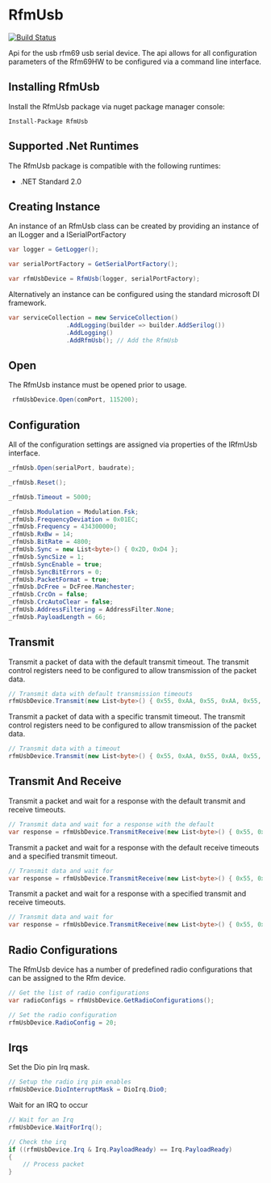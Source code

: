 # RfmUsb

[![Build Status](https://dev.azure.com/DerekGn/GitHub/_apis/build/status/DerekGn.RfmUsb?branchName=main)](https://dev.azure.com/DerekGn/GitHub/_build/latest?definitionId=3&branchName=main)

Api for the usb rfm69 usb serial device. The api allows for all configuration parameters of the Rfm69HW to be configured via a command line interface.

## Installing RfmUsb

Install the RfmUsb package via nuget package manager console:

```
Install-Package RfmUsb
```

## Supported .Net Runtimes

The RfmUsb package is compatible with the following runtimes:

* .NET Standard 2.0

## Creating Instance

An instance of an RfmUsb class can be created by providing an instance of an ILogger and a ISerialPortFactory

```csharp
var logger = GetLogger();

var serialPortFactory = GetSerialPortFactory();

var rfmUsbDevice = RfmUsb(logger, serialPortFactory);
```

Alternatively an instance can be configured using the standard microsoft DI framework.

```csharp
var serviceCollection = new ServiceCollection()
                .AddLogging(builder => builder.AddSerilog())
                .AddLogging()
                .AddRfmUsb(); // Add the RfmUsb
```

## Open

The RfmUsb instance must be opened prior to usage.

```csharp
 rfmUsbDevice.Open(comPort, 115200);
```

## Configuration

All of the configuration settings are assigned via properties of the IRfmUsb interface.

```csharp
_rfmUsb.Open(serialPort, baudrate);

_rfmUsb.Reset();

_rfmUsb.Timeout = 5000;

_rfmUsb.Modulation = Modulation.Fsk;
_rfmUsb.FrequencyDeviation = 0x01EC;
_rfmUsb.Frequency = 434300000;
_rfmUsb.RxBw = 14;
_rfmUsb.BitRate = 4800;
_rfmUsb.Sync = new List<byte>() { 0x2D, 0xD4 };
_rfmUsb.SyncSize = 1;
_rfmUsb.SyncEnable = true;
_rfmUsb.SyncBitErrors = 0;
_rfmUsb.PacketFormat = true;
_rfmUsb.DcFree = DcFree.Manchester;
_rfmUsb.CrcOn = false;
_rfmUsb.CrcAutoClear = false;
_rfmUsb.AddressFiltering = AddressFilter.None;
_rfmUsb.PayloadLength = 66;
```

## Transmit

Transmit a packet of data with the default transmit timeout. The transmit control registers need to be configured to allow transmission of the packet data.

```csharp
// Transmit data with default transmission timeouts
rfmUsbDevice.Transmit(new List<byte>() { 0x55, 0xAA, 0x55, 0xAA, 0x55, 0xAA });
```

Transmit a packet of data with a specific transmit timeout. The transmit control registers need to be configured to allow transmission of the packet data.

```csharp
// Transmit data with a timeout
rfmUsbDevice.Transmit(new List<byte>() { 0x55, 0xAA, 0x55, 0xAA, 0x55, 0xAA }, 1000);
```

## Transmit And Receive

Transmit a packet and wait for a response with the default transmit and receive timeouts.

```csharp
// Transmit data and wait for a response with the default 
var response = rfmUsbDevice.TransmitReceive(new List<byte>() { 0x55, 0xAA, 0x55, 0xAA, 0x55, 0xAA });
```

Transmit a packet and wait for a response with the default receive timeouts and a specified transmit timeout.

```csharp
// Transmit data and wait for
var response = rfmUsbDevice.TransmitReceive(new List<byte>() { 0x55, 0xAA, 0x55, 0xAA, 0x55, 0xAA }, 1000);
```

Transmit a packet and wait for a response with a specified transmit and receive timeouts.

```csharp
// Transmit data and wait for
var response = rfmUsbDevice.TransmitReceive(new List<byte>() { 0x55, 0xAA, 0x55, 0xAA, 0x55, 0xAA }, 1000, 1000 );
```

## Radio Configurations

The RfmUsb device has a number of predefined radio configurations that can be assigned to the Rfm device.

```csharp
// Get the list of radio configurations
var radioConfigs = rfmUsbDevice.GetRadioConfigurations();
```

```csharp
// Set the radio configuration
rfmUsbDevice.RadioConfig = 20;
```

## Irqs

Set the Dio pin Irq mask.

```csharp
// Setup the radio irq pin enables
rfmUsbDevice.DioInterruptMask = DioIrq.Dio0;
```

Wait for an IRQ to occur

```csharp
// Wait for an Irq
rfmUsbDevice.WaitForIrq();

// Check the irq
if ((rfmUsbDevice.Irq & Irq.PayloadReady) == Irq.PayloadReady)
{
    // Process packet
}
```
